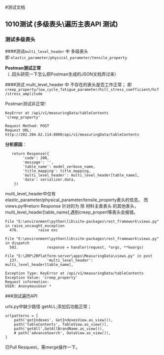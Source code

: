 #测试文档

## 1010测试 (多级表头\遍历主表API 测试)
### 测试多级表头
####测试```multi_level_header``` 中 多级表头 <br>
即
```elastic_parameter/physical_parameter/tensile_property```

**Postman测试正常**
<br>（..回头研究一下怎么把Postman生成的JSON文档弄过来）

####测试 multi_level_header 中 不存在的表头是否工作正常；
即
```creep_property/low_cycle_fatigue_parameter/hill_stress_coefficient/hcf/stress_amplitude```

Postman测试非正常!
```
KeyError at /api/v1/measuringData/tableContents
'creep_property'

Request Method: POST
Request URL: http://202.204.62.114:8000/api/v1/measuringData/tableContents
```
**分析原因**：

       return Response({
            'code': 200,
            'message': '',
            'table_name': model_verbose_name,
            'title_mapping': title_mapping,
            'multi_level_header': multi_level_header[table_name],
            'data': serializer.data,
        })

multi_level_header中仅有elastic_parameter/physical_parameter/tensile_property表头的信息。
而views.py中return Response 针对的为 除 材料主表表头 的其他表头，multi_level_header[table_name],遇到creep_propert等表头会报错。

```……
File "E:\environment\python\lib\site-packages\rest_framework\views.py" in raise_uncaught_exception
  476.         raise exc

File "E:\environment\python\lib\site-packages\rest_framework\views.py" in dispatch
  502.             response = handler(request, *args, **kwargs)

File "E:\ZRP\ZRPlatform-server\apps\MeasuringData\views.py" in post
  137.             'multi_level_header': multi_level_header[table_name],

Exception Type: KeyError at /api/v1/measuringData/tableContents
Exception Value: 'creep_property'
Request information:
USER: AnonymousUser *
```
###测试遍历API


urls.py中缺少路径 getALL;添加后功能正常；
```
urlpatterns = [
    path('getIndexes', GetIndexesView.as_view()),
    path('tableContents', TableView.as_view()),
    path('getAll',GetAllBrandName.as_view()),
    # path('advanceSearch', DataView.as_view()),
]
```

已Pull Resquest，需merge操作一下。
